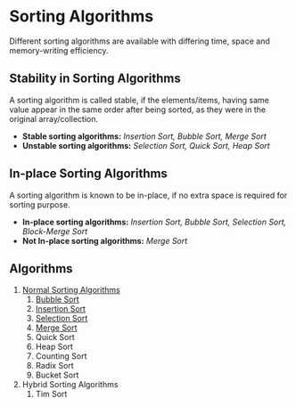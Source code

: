 # Sorting Algorithms
 Different sorting algorithms are available with differing time, space and memory-writing efficiency.
 
## Stability in Sorting Algorithms
A sorting algorithm is called stable, if the elements/items, having same value appear in the same order after being sorted, as they were in the original array/collection.
 - **Stable sorting algorithms:** *Insertion Sort, Bubble Sort, Merge Sort*
 - **Unstable sorting algorithms:** *Selection Sort, Quick Sort, Heap Sort*
 
## In-place Sorting Algorithms
A sorting algorithm is known to be in-place, if no extra space is required for sorting purpose.
 - **In-place sorting algorithms:** *Insertion Sort, Bubble Sort, Selection Sort, Block-Merge Sort*
 - **Not In-place sorting algorithms:** *Merge Sort*
 
## Algorithms
 1. [Normal Sorting Algorithms](https://github.com/Jigyansu-Nanda/Data-Structures-and-Algorithms/tree/master/05.%20Sorting/01.%20Normal%20Sorting%20Algorithms)
    1. [Bubble Sort](https://github.com/Jigyansu-Nanda/Data-Structures-and-Algorithms/tree/master/05.%20Sorting/01.%20Normal%20Sorting%20Algorithms/01.%20Bubble%20Sort)
    2. [Insertion Sort](https://github.com/Jigyansu-Nanda/Data-Structures-and-Algorithms/tree/master/05.%20Sorting/01.%20Normal%20Sorting%20Algorithms/02.%20Insertion%20Sort)
    3. [Selection Sort](https://github.com/Jigyansu-Nanda/Data-Structures-and-Algorithms/tree/master/05.%20Sorting/01.%20Normal%20Sorting%20Algorithms/03.%20Selection%20Sort)
    4. [Merge Sort](https://github.com/Jigyansu-Nanda/Data-Structures-and-Algorithms/tree/master/05.%20Sorting/01.%20Normal%20Sorting%20Algorithms/04.%20Merge%20Sort)
    5. Quick Sort
    6. Heap Sort
    7. Counting Sort
    8. Radix Sort
    9. Bucket Sort
 2. Hybrid Sorting Algorithms
    1. Tim Sort
